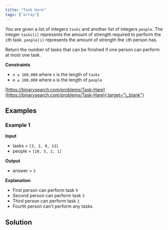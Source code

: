 ```yaml
---
title: "Task Hare"
tags: ["array"]
---
```


You are given a list of integers `tasks` and another list of integers `people`. The integer `tasks[i]` represents the amount of strength required to perform the `i`th task. `people[i]` represents the amount of strength the `i`th person has.

Return the number of tasks that can be finished if one person can perform at most one task.

**Constraints**

- `n ≤ 100,000` where `n` is the length of `tasks`
- `m ≤ 100,000` where `m` is the length of `people`

[https://binarysearch.com/problems/Task-Hare](https://binarysearch.com/problems/Task-Hare){:target="\_blank"}

## Examples

### Example 1

**Input**

- tasks = `[3, 2, 9, 13]`
- people = `[10, 5, 2, 1]`

**Output**

- answer = `3`

**Explanation**

- First person can perform task `9`
- Second person can perform task `3`
- Third person can perform task `2`
- Fourth person can't perform any tasks

## Solution

<script src="https://gist.github.com/yaeba/16da7be5123724fcf6eccc25581cef5a.js?file=Task-Hare.cpp"></script>
